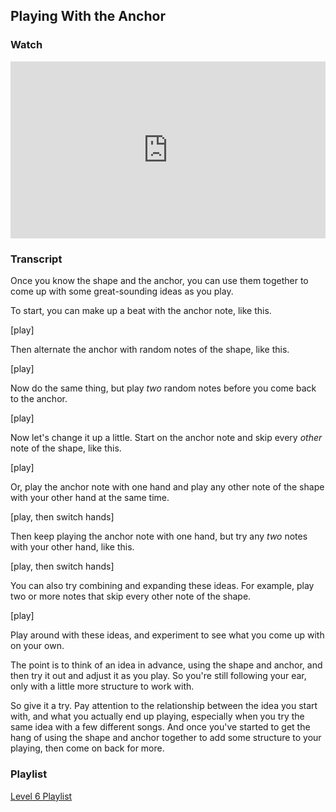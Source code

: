 ## Playing With the Anchor



### Watch

<style>
.embed-container {
    position: relative;
    padding-bottom: 56.25%;
    height: 0;
    overflow: hidden;
    max-width: 100%;
  }
  iframe{
    position: absolute;
    top: 0;
    left: 0;
    width: 100%;
    height: 100%;
  }
</style>
<div class='embed-container'>
  <iframe src='https://www.youtube.com/embed/9JgYHum55hI?rel=0' frameborder='0' allowfullscreen></iframe>
</div>



### Transcript

Once you know the shape and the anchor, you can use them together to come up with some great-sounding ideas as you play.

To start, you can make up a beat with the anchor note, like this.

[play]

Then alternate the anchor with random notes of the shape, like this.

[play]

Now do the same thing, but play *two* random notes before you come back to the anchor.

[play]

Now let's change it up a little. Start on the anchor note and skip every *other* note of the shape, like this.

[play]

Or, play the anchor note with one hand and play any other note of the shape with your other hand at the same time.

[play, then switch hands]

Then keep playing the anchor note with one hand, but try any *two* notes with your other hand, like this.

[play, then switch hands]

You can also try combining and expanding these ideas. For example, play two or more notes that skip every other note of the shape.

[play]

Play around with these ideas, and experiment to see what you come up with on your own. 

The point is to think of an idea in advance, using the shape and anchor, and then try it out and adjust it as you play. So you're still following your ear, only with a little more structure to work with.

So give it a try. Pay attention to the relationship between the idea you start with, and what you actually end up playing, especially when you try the same idea with a few different songs. And once you've started to get the hang of using the shape and anchor together to add some structure to your playing, then come on back for more.



### Playlist

<a href="../player/anchors" target="_blank">Level 6 Playlist</a>

